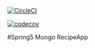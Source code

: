 [![CircleCI](https://circleci.com/gh/Bhupendrapt5/spring5-mongo-recipeApp.svg?style=svg)](https://circleci.com/gh/Bhupendrapt5/spring5-mongo-recipeApp)

[![codecov](https://codecov.io/gh/Bhupendrapt5/spring5-mongo-recipeApp/branch/master/graph/badge.svg)](https://codecov.io/gh/Bhupendrapt5/spring5-mongo-recipeApp)

#Spring5 Mongo RecipeApp
